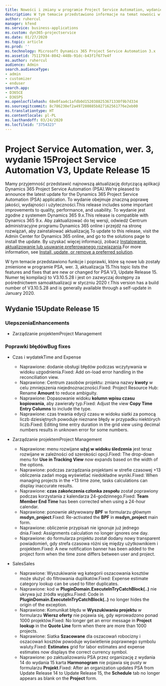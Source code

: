 ```yaml
---
title: Nowości i zmiany w programie Project Service Automation, wydanie 15, wer. 3
description: W tym temacie przedstawiono informacje na temat nowości w aktualizacji usługi Project Service Automation, wydanie 15, wer. 3.
author: ruhercul
manager: kfend
ms.service: business-applications
ms.custom: dyn365-projectservice
ms.date: 01/27/2020
ms.topic: article
ms.prod: ''
ms.technology: Microsoft Dynamics 365 Project Service Automation 3.x
ms.assetid: 75117934-8042-448b-91dc-b43f1f677e4f
ms.author: ruhercul
audience: Admin
search.audienceType:
- admin
- customizer
- enduser
search.app:
- D365CE
- D365PS
ms.openlocfilehash: 68e0faa4c1afdb0d1520388253671330f9b7d334
ms.sourcegitcommit: 8c786230ef2a497280885b827162561776e2eb00
ms.translationtype: HT
ms.contentlocale: pl-PL
ms.lasthandoff: 03/24/2020
ms.locfileid: "3754323"
---
```

# <a name="project-service-automation-v3-update-release-15"></a><span data-ttu-id="6fab9-103">Project Service Automation, wer. 3, wydanie 15</span><span class="sxs-lookup"><span data-stu-id="6fab9-103">Project Service Automation V3, Update Release 15</span></span>

<span data-ttu-id="6fab9-104">Mamy przyjemność przedstawić najnowszą aktualizację dotyczącą aplikacji Dynamics 365 Project Service Automation (PSA).</span><span class="sxs-lookup"><span data-stu-id="6fab9-104">We’re pleased to announce the latest update for the Dynamics 365 Project Service Automation (PSA) application.</span></span> <span data-ttu-id="6fab9-105">To wydanie obejmuje znaczną poprawę jakości, wydajności i użyteczności.</span><span class="sxs-lookup"><span data-stu-id="6fab9-105">This release includes some important improvements to quality, performance, and usability.</span></span> <span data-ttu-id="6fab9-106">To wydanie jest zgodne z systemem Dynamics 365 9.x.</span><span class="sxs-lookup"><span data-stu-id="6fab9-106">This release is compatible with Dynamics 365 9.x.</span></span> <span data-ttu-id="6fab9-107">Aby zaktualizować do tej wersji, odwiedź Centrum administracyjne programu Dynamics 365 online i przejdź na stronę rozwiązań, aby zainstalować aktualizację.</span><span class="sxs-lookup"><span data-stu-id="6fab9-107">To update to this release, visit the Admin Center for Dynamics 365 online, and go to the solutions page to install the update.</span></span> <span data-ttu-id="6fab9-108">By uzyskać więcej informacji, zobacz [Instalowanie, aktualizowanie lub usuwanie preferowanego rozwiązania](https://docs.microsoft.com/power-platform/admin/install-remove-preferred-solution).</span><span class="sxs-lookup"><span data-stu-id="6fab9-108">For more information, see [Install, update, or remove a preferred solution](https://docs.microsoft.com/power-platform/admin/install-remove-preferred-solution).</span></span>

<span data-ttu-id="6fab9-109">W tym temacie przedstawiono funkcje i poprawki, które są nowe lub zostały zmienione w programie PSA, wer. 3, aktualizacja 15.</span><span class="sxs-lookup"><span data-stu-id="6fab9-109">This topic lists the features and fixes that are new or changed for PSA V3, Update Release 15.</span></span> <span data-ttu-id="6fab9-110">Numer tej kompilacji to V3.10.5.28 i jest on zazwyczaj dostępny za pośrednictwem samoaktualizacji w styczniu 2020 r.</span><span class="sxs-lookup"><span data-stu-id="6fab9-110">This version has a build number of V3.10.5.28 and is generally available through a self-update in January 2020.</span></span>

## <a name="update-release-15"></a><span data-ttu-id="6fab9-111">Wydanie 15</span><span class="sxs-lookup"><span data-stu-id="6fab9-111">Update Release 15</span></span> 

### <a name="enhancements"></a><span data-ttu-id="6fab9-112">Ulepszenia</span><span class="sxs-lookup"><span data-stu-id="6fab9-112">Enhancements</span></span>

- <span data-ttu-id="6fab9-113">Zarządzanie projektem</span><span class="sxs-lookup"><span data-stu-id="6fab9-113">Project Management</span></span>

### <a name="bug-fixes"></a><span data-ttu-id="6fab9-114">Poprawki błędów</span><span class="sxs-lookup"><span data-stu-id="6fab9-114">Bug fixes</span></span>

- <span data-ttu-id="6fab9-115">Czas i wydatek</span><span class="sxs-lookup"><span data-stu-id="6fab9-115">Time and Expense</span></span>

  - <span data-ttu-id="6fab9-116">Naprawione: dodanie obsługi błędów podczas wczytywania w widoku uzgodnienia.</span><span class="sxs-lookup"><span data-stu-id="6fab9-116">Fixed: Add on-load error handling in the reconciliation view.</span></span>
  - <span data-ttu-id="6fab9-117">Naprawione: Centrum zasobów projektu: zmiana nazwy **kwoty** w celu zmniejszenia niejednoznaczności.</span><span class="sxs-lookup"><span data-stu-id="6fab9-117">Fixed: Project Resource Hub: Rename **Amount** to reduce ambiguity.</span></span>
  - <span data-ttu-id="6fab9-118">Naprawione: Dopasowanie widoku **kolumn wpisu czasu kopiowania**, aby zawierały typ.</span><span class="sxs-lookup"><span data-stu-id="6fab9-118">Fixed: Adjust the view **Copy Time Entry Columns** to include the type.</span></span>
  - <span data-ttu-id="6fab9-119">Naprawione: czas trwania edycji czasu w widoku siatki za pomocą liczb dziesiętnych powoduje nieznane błędy w przypadku niektórych liczb.</span><span class="sxs-lookup"><span data-stu-id="6fab9-119">Fixed: Editing time entry duration in the grid view using decimal numbers results in unknown error for some numbers.</span></span>

- <span data-ttu-id="6fab9-120">Zarządzanie projektem</span><span class="sxs-lookup"><span data-stu-id="6fab9-120">Project Management</span></span>

  - <span data-ttu-id="6fab9-121">Naprawione: menu rozwijane **użyj w widoku śledzenia** jest teraz rozwijane w zależności od szerokości opcji.</span><span class="sxs-lookup"><span data-stu-id="6fab9-121">Fixed: The drop-down menu for **Use in Tracking View** now expands based on the width of the options.</span></span>
  - <span data-ttu-id="6fab9-122">Naprawione: podczas zarządzania projektami w strefie czasowej +13 obliczenia zadań mogą wyświetlać niedokładne wyniki.</span><span class="sxs-lookup"><span data-stu-id="6fab9-122">Fixed: When managing projects in the +13 time zone, tasks calculations can display inaccurate results.</span></span>
  - <span data-ttu-id="6fab9-123">Naprawione: **czas zakończenia członka zespołu** został poprawiony podczas korzystania z kalendarza 24-godzinnego.</span><span class="sxs-lookup"><span data-stu-id="6fab9-123">Fixed: **Team Member End Time** has been corrected when using a 24-hour calendar.</span></span>
  - <span data-ttu-id="6fab9-124">Naprawione: ponownie aktywowany **BPF** w formularzu głównym **msdyn_project**.</span><span class="sxs-lookup"><span data-stu-id="6fab9-124">Fixed: Re-activated the **BPF** in **msdyn_project** main form.</span></span>
  - <span data-ttu-id="6fab9-125">Naprawione: obliczenie przypisań nie ignoruje już jednego dnia.</span><span class="sxs-lookup"><span data-stu-id="6fab9-125">Fixed: Assignments calculation no longer ignores one day.</span></span>
  - <span data-ttu-id="6fab9-126">Naprawione: do formularza projektu został dodany nowy transparent powiadomień, gdy strefa czasowa różni się między użytkownikiem i projektem.</span><span class="sxs-lookup"><span data-stu-id="6fab9-126">Fixed: A new notification banner has been added to the project form when the time zone differs between user and project.</span></span>

- <span data-ttu-id="6fab9-127">Sales</span><span class="sxs-lookup"><span data-stu-id="6fab9-127">Sales</span></span>

  - <span data-ttu-id="6fab9-128">Naprawione: Wyszukiwanie wg kategorii oszacowania kosztów może służyć do filtrowania duplikatów.</span><span class="sxs-lookup"><span data-stu-id="6fab9-128">Fixed: Expense estimate category lookup can be used to filter duplicates.</span></span>
  - <span data-ttu-id="6fab9-129">Naprawione: kod w **PluginDomain.ExecuteInTryCatchBlock(..)** nie ukrywa już źródła wyjątku.</span><span class="sxs-lookup"><span data-stu-id="6fab9-129">Fixed: Code in **PluginDomain.ExecuteInTryCatchBlock(..)** no longer hides the origin of the exception.</span></span>
  - <span data-ttu-id="6fab9-130">Naprawione: Komunikat błędu w **Wyszukiwaniu projektu** w formularzu **Wiersz oferty** nie pojawia się, gdy wprowadzono ponad 1000 projektów.</span><span class="sxs-lookup"><span data-stu-id="6fab9-130">Fixed: No longer get an error message in **Project lookup** in the **Quote Line** form when there are more than 1000 projects.</span></span>
  - <span data-ttu-id="6fab9-131">Naprawione: Siatka **Szacowane** dla oszacowań robocizny i oszacowań kosztów powoduje wyświetlenie poprawnego symbolu waluty.</span><span class="sxs-lookup"><span data-stu-id="6fab9-131">Fixed: **Estimates** grid for labor estimates and expense estimates now displays the correct currency symbol.</span></span>
  - <span data-ttu-id="6fab9-132">Naprawione: po zaktualizowaniu PSA przez organizację z wydania 14 do wydania 15 karta **Harmonogram** nie pojawia się pusty w formularzu **Projekt**.</span><span class="sxs-lookup"><span data-stu-id="6fab9-132">Fixed: After an organization updates PSA from Update Release 14 to Update Release 15, the **Schedule** tab no longer appears as blank on the **Project** form.</span></span>
